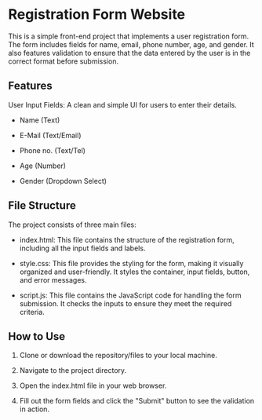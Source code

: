 # Registration Form Website

This is a simple front-end project that implements a user registration form. The form includes fields for name, email, phone number, age, and gender. It also features validation to ensure that the data entered by the user is in the correct format before submission.

## Features
User Input Fields: A clean and simple UI for users to enter their details.

- Name (Text)

- E-Mail (Text/Email)

- Phone no. (Text/Tel)

- Age (Number)

- Gender (Dropdown Select)


## File Structure
The project consists of three main files:

- index.html: This file contains the structure of the registration form, including all the input fields and labels.

- style.css: This file provides the styling for the form, making it visually organized and user-friendly. It styles the container, input fields, button, and error messages.

- script.js: This file contains the JavaScript code for handling the form submission. It checks the inputs to ensure they meet the required criteria.

## How to Use
1. Clone or download the repository/files to your local machine.

2. Navigate to the project directory.

3. Open the index.html file in your web browser.

4. Fill out the form fields and click the "Submit" button to see the validation in action.
